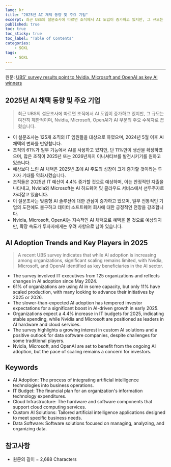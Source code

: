 ```yaml
---
lang: kr
title: "2025년 AI 채택 동향 및 주요 기업"
excerpt: 최근 UBS의 설문조사에 따르면 조직에서 AI 도입이 증가하고 있지만, 그 규모는 여전히 제한적이며, Nvidia, Microsoft, OpenAI가 AI 부문의 주요 수혜자로 꼽혔습니다.
published: true
toc: true
toc_sticky: true
toc_label: "Table of Contents"
categories:
    - SOXL
tags:
    - SOXL
---
```


---

  원문: [UBS' survey results point to Nvidia, Microsoft and OpenAI as key AI winners](https://www.investing.com/news/stock-market-news/ubs-survey-results-point-to-nvidia-microsoft-and-openai-as-key-ai-winners-3803149)

## 2025년 AI 채택 동향 및 주요 기업

> 최근 UBS의 설문조사에 따르면 조직에서 AI 도입이 증가하고 있지만, 그 규모는 여전히 제한적이며, Nvidia, Microsoft, OpenAI가 AI 부문의 주요 수혜자로 꼽혔습니다.


- 이 설문조사는 125개 조직의 IT 임원들을 대상으로 하였으며, 2024년 5월 이후 AI 채택의 변화를 반영합니다.
- 조직의 61%가 일부 기능에서 AI를 사용하고 있지만, 단 11%만이 생산을 확장하였으며, 많은 조직이 2025년 또는 2026년까지 이니셔티브를 발전시키기를 원하고 있습니다.
- 예상보다 느린 AI 채택은 2025년 초에 AI 주도의 성장이 크게 증가할 것이라는 투자자 기대를 약화시켰습니다.
- 조직들은 2025년 IT 예산이 4.4% 증가할 것으로 예상하며, 이는 안정적인 지출을 나타내고, Nvidia와 Microsoft는 AI 하드웨어 및 클라우드 서비스에서 선두주자로 자리잡고 있습니다.
- 이 설문조사는 맞춤형 AI 솔루션에 대한 관심이 증가하고 있으며, 일부 전통적인 기업의 도전에도 불구하고 데이터 소프트웨어 회사에 대한 긍정적인 전망을 강조합니다.
- Nvidia, Microsoft, OpenAI는 지속적인 AI 채택으로 혜택을 볼 것으로 예상되지만, 확장 속도가 투자자에게는 우려 사항으로 남아 있습니다.

## AI Adoption Trends and Key Players in 2025

> A recent UBS survey indicates that while AI adoption is increasing among organizations, significant scaling remains limited, with Nvidia, Microsoft, and OpenAI identified as key beneficiaries in the AI sector.


- The survey involved IT executives from 125 organizations and reflects changes in AI adoption since May 2024.
- 61% of organizations are using AI in some capacity, but only 11% have scaled production, with many looking to advance their initiatives by 2025 or 2026.
- The slower-than-expected AI adoption has tempered investor expectations for a significant boost in AI-driven growth in early 2025.
- Organizations expect a 4.4% increase in IT budgets for 2025, indicating stable spending, while Nvidia and Microsoft are positioned as leaders in AI hardware and cloud services.
- The survey highlights a growing interest in custom AI solutions and a positive outlook for data software companies, despite challenges for some traditional players.
- Nvidia, Microsoft, and OpenAI are set to benefit from the ongoing AI adoption, but the pace of scaling remains a concern for investors.

## Keywords

- AI Adoption: The process of integrating artificial intelligence technologies into business operations.
- IT Budget: The financial plan for an organization's information technology expenditures.
- Cloud Infrastructure: The hardware and software components that support cloud computing services.
- Custom AI Solutions: Tailored artificial intelligence applications designed to meet specific business needs.
- Data Software: Software solutions focused on managing, analyzing, and organizing data.

## 참고사항

- 원문의 길이 = 2,688 Characters

